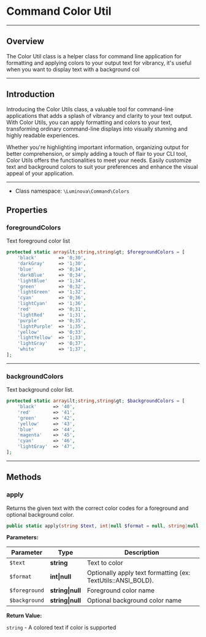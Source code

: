 # Command Color Util

***

## Overview

The Color Util class is a helper class for command line application for formatting and applying colors to your output text for vibrancy, it's useful when you want to display text with a background col

***

## Introduction

Introducing the Color Utils class, a valuable tool for command-line applications that adds a splash of vibrancy and clarity to your text output. With Color Utils, you can apply formatting and colors to your text, transforming ordinary command-line displays into visually stunning and highly readable experiences.

Whether you're highlighting important information, organizing output for better comprehension, or simply adding a touch of flair to your CLI tool, Color Utils offers the functionalities to meet your needs. Easily customize text and background colors to suit your preferences and enhance the visual appeal of your application.

***

* Class namespace: `\Luminova\Command\Colors`

## Properties

### foregroundColors

Text foreground color list

```php
protected static array&lt;string,string&gt; $foregroundColors = [
    'black'        => '0;30',
    'darkGray'     => '1;30',
    'blue'         => '0;34',
    'darkBlue'     => '0;34',
    'lightBlue'    => '1;34',
    'green'        => '0;32',
    'lightGreen'   => '1;32',
    'cyan'         => '0;36',
    'lightCyan'    => '1;36',
    'red'          => '0;31',
    'lightRed'     => '1;31',
    'purple'       => '0;35',
    'lightPurple'  => '1;35',
    'yellow'       => '0;33',
    'lightYellow'  => '1;33',
    'lightGray'    => '0;37',
    'white'        => '1;37',
];
```

***

### backgroundColors

Text background color list.

```php
protected static array&lt;string,string&gt; $backgroundColors = [
    'black'      => '40',
    'red'        => '41',
    'green'      => '42',
    'yellow'     => '43',
    'blue'       => '44',
    'magenta'    => '45',
    'cyan'       => '46',
    'lightGray'  => '47',
];
```

***

## Methods

### apply

Returns the given text with the correct color codes for a foreground and optional background color.

```php
public static apply(string $text, int|null $format = null, string|null $foreground = null, string|null $background = null): string
```

**Parameters:**

| Parameter | Type | Description |
|-----------|------|-------------|
| `$text` | **string** | Text to color |
| `$format` | **int&#124;null** |  Optionally apply text formatting (ex: TextUtils::ANSI_BOLD). |
| `$foreground` | **string&#124;null** | Foreground color name |
| `$background` | **string&#124;null** | Optional background color name |

**Return Value:**

`string` - A colored text if color is supported
